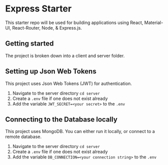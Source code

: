 # Express Starter

This starter repo will be used for building applications using React, Material-UI, React-Router, Node, & Express.js.

## Getting started

The project is broken down into a client and server folder.

## Setting up Json Web Tokens
This project uses Json Web Tokens (JWT) for authentication.
1. Navigate to the server directory `cd server`
2. Create a `.env` file if one does not exist already
3. Add the variable `JWT_SECRET=<your secret>` to the `.env`

## Connecting to the Database locally
This project uses MongoDB. You can either run it locally, or connect to a remote database.
1. Navigate to the server directory `cd server`
2. Create a `.env` file if one does not exist already
3. Add the variable `DB_CONNECTION=<your connection string>` to the `.env`